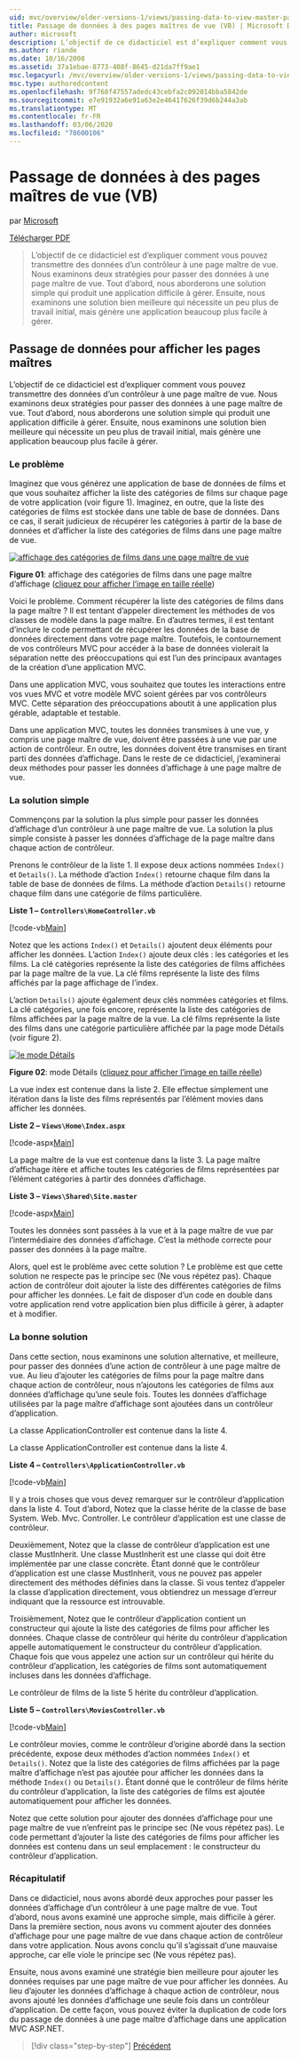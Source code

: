 ```yaml
---
uid: mvc/overview/older-versions-1/views/passing-data-to-view-master-pages-vb
title: Passage de données à des pages maîtres de vue (VB) | Microsoft Docs
author: microsoft
description: L’objectif de ce didacticiel est d’expliquer comment vous pouvez transmettre des données d’un contrôleur à une page maître de vue. Nous examinons deux stratégies pour passer des données à une vue m...
ms.author: riande
ms.date: 10/16/2008
ms.assetid: 37a1ebae-8773-408f-8645-d21da7ff9ae1
msc.legacyurl: /mvc/overview/older-versions-1/views/passing-data-to-view-master-pages-vb
msc.type: authoredcontent
ms.openlocfilehash: 9f768f47557adedc43cebfa2c092014bba5842de
ms.sourcegitcommit: e7e91932a6e91a63e2e46417626f39d6b244a3ab
ms.translationtype: MT
ms.contentlocale: fr-FR
ms.lasthandoff: 03/06/2020
ms.locfileid: "78600106"
---
```

# <a name="passing-data-to-view-master-pages-vb"></a>Passage de données à des pages maîtres de vue (VB)

par [Microsoft](https://github.com/microsoft)

[Télécharger PDF](https://download.microsoft.com/download/e/f/3/ef3f2ff6-7424-48f7-bdaa-180ef64c3490/ASPNET_MVC_Tutorial_13_VB.pdf)

> L’objectif de ce didacticiel est d’expliquer comment vous pouvez transmettre des données d’un contrôleur à une page maître de vue. Nous examinons deux stratégies pour passer des données à une page maître de vue. Tout d’abord, nous aborderons une solution simple qui produit une application difficile à gérer. Ensuite, nous examinons une solution bien meilleure qui nécessite un peu plus de travail initial, mais génère une application beaucoup plus facile à gérer.

## <a name="passing-data-to-view-master-pages"></a>Passage de données pour afficher les pages maîtres

L’objectif de ce didacticiel est d’expliquer comment vous pouvez transmettre des données d’un contrôleur à une page maître de vue. Nous examinons deux stratégies pour passer des données à une page maître de vue. Tout d’abord, nous aborderons une solution simple qui produit une application difficile à gérer. Ensuite, nous examinons une solution bien meilleure qui nécessite un peu plus de travail initial, mais génère une application beaucoup plus facile à gérer.

### <a name="the-problem"></a>Le problème

Imaginez que vous générez une application de base de données de films et que vous souhaitez afficher la liste des catégories de films sur chaque page de votre application (voir figure 1). Imaginez, en outre, que la liste des catégories de films est stockée dans une table de base de données. Dans ce cas, il serait judicieux de récupérer les catégories à partir de la base de données et d’afficher la liste des catégories de films dans une page maître de vue.

[![affichage des catégories de films dans une page maître de vue](passing-data-to-view-master-pages-vb/_static/image2.png)](passing-data-to-view-master-pages-vb/_static/image1.png)

**Figure 01**: affichage des catégories de films dans une page maître d’affichage ([cliquez pour afficher l’image en taille réelle](passing-data-to-view-master-pages-vb/_static/image3.png))

Voici le problème. Comment récupérer la liste des catégories de films dans la page maître ? Il est tentant d’appeler directement les méthodes de vos classes de modèle dans la page maître. En d’autres termes, il est tentant d’inclure le code permettant de récupérer les données de la base de données directement dans votre page maître. Toutefois, le contournement de vos contrôleurs MVC pour accéder à la base de données violerait la séparation nette des préoccupations qui est l’un des principaux avantages de la création d’une application MVC.

Dans une application MVC, vous souhaitez que toutes les interactions entre vos vues MVC et votre modèle MVC soient gérées par vos contrôleurs MVC. Cette séparation des préoccupations aboutit à une application plus gérable, adaptable et testable.

Dans une application MVC, toutes les données transmises à une vue, y compris une page maître de vue, doivent être passées à une vue par une action de contrôleur. En outre, les données doivent être transmises en tirant parti des données d’affichage. Dans le reste de ce didacticiel, j’examinerai deux méthodes pour passer les données d’affichage à une page maître de vue.

### <a name="the-simple-solution"></a>La solution simple

Commençons par la solution la plus simple pour passer les données d’affichage d’un contrôleur à une page maître de vue. La solution la plus simple consiste à passer les données d’affichage de la page maître dans chaque action de contrôleur.

Prenons le contrôleur de la liste 1. Il expose deux actions nommées `Index()` et `Details()`. La méthode d’action `Index()` retourne chaque film dans la table de base de données de films. La méthode d’action `Details()` retourne chaque film dans une catégorie de films particulière.

**Liste 1 – `Controllers\HomeController.vb`**

[!code-vb[Main](passing-data-to-view-master-pages-vb/samples/sample1.vb)]

Notez que les actions `Index()` et `Details()` ajoutent deux éléments pour afficher les données. L’action `Index()` ajoute deux clés : les catégories et les films. La clé catégories représente la liste des catégories de films affichées par la page maître de la vue. La clé films représente la liste des films affichés par la page affichage de l’index.

L’action `Details()` ajoute également deux clés nommées catégories et films. La clé catégories, une fois encore, représente la liste des catégories de films affichées par la page maître de la vue. La clé films représente la liste des films dans une catégorie particulière affichée par la page mode Détails (voir figure 2).

[![le mode Détails](passing-data-to-view-master-pages-vb/_static/image5.png)](passing-data-to-view-master-pages-vb/_static/image4.png)

**Figure 02**: mode Détails ([cliquez pour afficher l’image en taille réelle](passing-data-to-view-master-pages-vb/_static/image6.png))

La vue index est contenue dans la liste 2. Elle effectue simplement une itération dans la liste des films représentés par l’élément movies dans afficher les données.

**Liste 2 – `Views\Home\Index.aspx`**

[!code-aspx[Main](passing-data-to-view-master-pages-vb/samples/sample2.aspx)]

La page maître de la vue est contenue dans la liste 3. La page maître d’affichage itère et affiche toutes les catégories de films représentées par l’élément catégories à partir des données d’affichage.

**Liste 3 – `Views\Shared\Site.master`**

[!code-aspx[Main](passing-data-to-view-master-pages-vb/samples/sample3.aspx)]

Toutes les données sont passées à la vue et à la page maître de vue par l’intermédiaire des données d’affichage. C’est la méthode correcte pour passer des données à la page maître.

Alors, quel est le problème avec cette solution ? Le problème est que cette solution ne respecte pas le principe sec (Ne vous répétez pas). Chaque action de contrôleur doit ajouter la liste des différentes catégories de films pour afficher les données. Le fait de disposer d’un code en double dans votre application rend votre application bien plus difficile à gérer, à adapter et à modifier.

### <a name="the-good-solution"></a>La bonne solution

Dans cette section, nous examinons une solution alternative, et meilleure, pour passer des données d’une action de contrôleur à une page maître de vue. Au lieu d’ajouter les catégories de films pour la page maître dans chaque action de contrôleur, nous n’ajoutons les catégories de films aux données d’affichage qu’une seule fois. Toutes les données d’affichage utilisées par la page maître d’affichage sont ajoutées dans un contrôleur d’application.

La classe ApplicationController est contenue dans la liste 4.

La classe ApplicationController est contenue dans la liste 4.

**Liste 4 – `Controllers\ApplicationController.vb`**

[!code-vb[Main](passing-data-to-view-master-pages-vb/samples/sample4.vb)]

Il y a trois choses que vous devez remarquer sur le contrôleur d’application dans la liste 4. Tout d’abord, Notez que la classe hérite de la classe de base System. Web. Mvc. Controller. Le contrôleur d’application est une classe de contrôleur.

Deuxièmement, Notez que la classe de contrôleur d’application est une classe MustInherit. Une classe MustInherit est une classe qui doit être implémentée par une classe concrète. Étant donné que le contrôleur d’application est une classe MustInherit, vous ne pouvez pas appeler directement des méthodes définies dans la classe. Si vous tentez d’appeler la classe d’application directement, vous obtiendrez un message d’erreur indiquant que la ressource est introuvable.

Troisièmement, Notez que le contrôleur d’application contient un constructeur qui ajoute la liste des catégories de films pour afficher les données. Chaque classe de contrôleur qui hérite du contrôleur d’application appelle automatiquement le constructeur du contrôleur d’application. Chaque fois que vous appelez une action sur un contrôleur qui hérite du contrôleur d’application, les catégories de films sont automatiquement incluses dans les données d’affichage.

Le contrôleur de films de la liste 5 hérite du contrôleur d’application.

**Liste 5 – `Controllers\MoviesController.vb`**

[!code-vb[Main](passing-data-to-view-master-pages-vb/samples/sample5.vb)]

Le contrôleur movies, comme le contrôleur d’origine abordé dans la section précédente, expose deux méthodes d’action nommées `Index()` et `Details()`. Notez que la liste des catégories de films affichées par la page maître d’affichage n’est pas ajoutée pour afficher les données dans la méthode `Index()` ou `Details()`. Étant donné que le contrôleur de films hérite du contrôleur d’application, la liste des catégories de films est ajoutée automatiquement pour afficher les données.

Notez que cette solution pour ajouter des données d’affichage pour une page maître de vue n’enfreint pas le principe sec (Ne vous répétez pas). Le code permettant d’ajouter la liste des catégories de films pour afficher les données est contenu dans un seul emplacement : le constructeur du contrôleur d’application.

### <a name="summary"></a>Récapitulatif

Dans ce didacticiel, nous avons abordé deux approches pour passer les données d’affichage d’un contrôleur à une page maître de vue. Tout d’abord, nous avons examiné une approche simple, mais difficile à gérer. Dans la première section, nous avons vu comment ajouter des données d’affichage pour une page maître de vue dans chaque action de contrôleur dans votre application. Nous avons conclu qu’il s’agissait d’une mauvaise approche, car elle viole le principe sec (Ne vous répétez pas).

Ensuite, nous avons examiné une stratégie bien meilleure pour ajouter les données requises par une page maître de vue pour afficher les données. Au lieu d’ajouter les données d’affichage à chaque action de contrôleur, nous avons ajouté les données d’affichage une seule fois dans un contrôleur d’application. De cette façon, vous pouvez éviter la duplication de code lors du passage de données à une page maître d’affichage dans une application MVC ASP.NET.

> [!div class="step-by-step"]
> [Précédent](creating-page-layouts-with-view-master-pages-vb.md)
